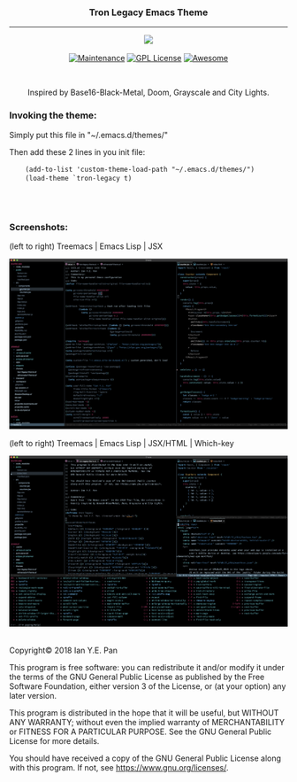 <h3 align="center">Tron Legacy Emacs Theme</h3>
<hr/>


<p align="center">
  <img src="https://upload.wikimedia.org/wikipedia/commons/thumb/0/08/EmacsIcon.svg/120px-EmacsIcon.svg.png" />
</p>

<p align="center">
<a href="https://github.com/ianpan870102/tron-legacy-emacs-theme"><img src="https://img.shields.io/badge/Maintained%3F-yes-green.svg" alt="Maintenance"></a>
<a href="https://www.gnu.org/licenses/gpl-3.0"><img src="https://img.shields.io/badge/License-GPL%20v3-blue.svg" alt="GPL License"></a>
<a href="https://github.com/sindresorhus/awesome"><img src="https://cdn.rawgit.com/sindresorhus/awesome/d7305f38d29fed78fa85652e3a63e154dd8e8829/media/badge.svg" alt="Awesome"></a>
</p>

<br/>

<p align="center">Inspired by Base16-Black-Metal, Doom, Grayscale and City Lights.</p>


### Invoking the theme:

Simply put this file in "~/.emacs.d/themes/"

Then add these 2 lines in you init file:

```
    (add-to-list 'custom-theme-load-path "~/.emacs.d/themes/")
    (load-theme `tron-legacy t)
```

<br>
<br>

### Screenshots:

(left to right) Treemacs | Emacs Lisp | JSX

<img src="./screenshot1-tron.png" width=900>

<br>

(left to right) Treemacs | Emacs Lisp | JSX/HTML | Which-key

<img src="./screenshot2-tron.png" width=900>



<br>
<br>



Copyright© 2018 Ian Y.E. Pan

This program is free software: you can redistribute it and/or modify
it under the terms of the GNU General Public License as published by
the Free Software Foundation, either version 3 of the License, or
(at your option) any later version.

This program is distributed in the hope that it will be useful,
but WITHOUT ANY WARRANTY; without even the implied warranty of
MERCHANTABILITY or FITNESS FOR A PARTICULAR PURPOSE.  See the
GNU General Public License for more details.

You should have received a copy of the GNU General Public License
along with this program.  If not, see <https://www.gnu.org/licenses/>.
